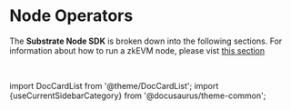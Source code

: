 # Node Operators

The **Substrate Node SDK** is broken down into the following sections. For information about how to run a zkEVM node, please vist [this section](/docs/build/zkEVM/zk-node/index.md)

<br/>

import DocCardList from '@theme/DocCardList';
import {useCurrentSidebarCategory} from '@docusaurus/theme-common';

<DocCardList items={useCurrentSidebarCategory().items}/>
